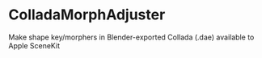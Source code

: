 # ColladaMorphAdjuster
Make shape key/morphers in Blender-exported Collada (.dae) available to Apple SceneKit
